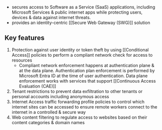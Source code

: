 - secures access to Software as a Service (SaaS) applications, including Microsoft Services & public internet apps while protecting users, devices & data against internet threats.
- provides an identity-centric [[Secure Web Gateway (SWG)]] solution
## Key features
1. Protection against user identity or token theft by using [[Conditional Access]] policies to perform a compliant network check for access to resources
	- Compliant network enforcement happens at authentication plane & at the data plane. Authentication plan enforcement is performed by Microsoft Entra ID at the time of user authentication. Data plane enforcement works with services that support [[Continuous Access Evaluation (CAE)]]
2. Tenant restrictions to prevent data exfiltration to other tenants or personal accounts including anonymous access
3. Internet Access traffic forwarding profile policies to control which internet sites can be accessed to ensure remote workers connect to the internet in a controlled & secure way
4. Web content filtering to regulate access to websites based on their content categories & domain names